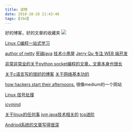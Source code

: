 ```yaml
---
title: 读物
date: 2018-10-28 21:43:40
tags: [tbd]
---
```


好的博客，好的文章的收藏夹
![](https://www.haldir66.ga/static/imgs/ripe-grapes-macro-wallpaper-1920x1080-538350f32e183.jpg)
<!--more-->

[Linux C编程一站式学习](http://docs.linuxtone.org/ebooks/C&CPP/c/index.html)

[author of netty](http://normanmaurer.me/)
[死磕java](http://cmsblogs.com/?cat=189)
[技术小黑屋](https://droidyue.com/)
[Jerry Qu 专注 WEB 端开发](https://imququ.com/)

[非常非常全的关于python socket编程的文章，文章本身也很长](https://realpython.com/python-sockets/)

[关于c语言写的很好的博客](https://www.zfl9.com/categories/c/)
[关于网络基本功的](https://wizardforcel.gitbooks.io/network-basic/content/6.html)

[how hackers start their afternoons.](https://hackernoon.com/) 很像medium的一个网站

[Linux 信号处理](https://fixatom.com/deal-with-linux-signals/)

[icymind](https://icymind.com/)

[关于linux的任何事](https://www.cyberciti.biz/)
[jvm,java技术相关的](https://leokongwq.github.io/)
[tcp进阶](https://halfrost.com/advance_tcp/)

[Andriod系统的文章写得很深](https://fucknmb.com/2017/05/24/CURL-NDK交叉编译/)

